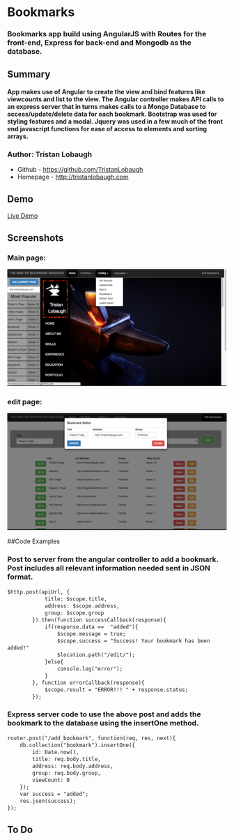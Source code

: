 # Bookmarks

### Bookmarks app build using AngularJS with Routes for the front-end, Express for back-end and Mongodb as the database. 

## Summary

#### App makes use of Angular to create the view and bind features like viewcounts and list to the view. The Angular controller makes API calls to an express server that in turns makes calls to a Mongo Database to access/update/delete data for each bookmark. Bootstrap was used for styling features and a modal. Jquery was used in a few much of the front end javascript functions for ease of access to elements and sorting arrays.

### Author: Tristan Lobaugh 
+ Github - https://github.com/TristanLobaugh
+ Homepage - http://tristanlobaugh.com

## Demo

[Live Demo](http://tristanlobaugh.com/bookmark_manager/front_end/)

## Screenshots

### Main page:
![alt text](https://raw.githubusercontent.com/TristanLobaugh/bookmarks_angular_express/master/img/screen_shot.png)

### edit page:
![alt text](https://raw.githubusercontent.com/TristanLobaugh/bookmarks_angular_express/master/img/screen_shot2.png)


##Code Examples

### Post to server from the angular controller to add a bookmark. Post includes all relevant information needed sent in JSON format.
```
$http.post(apiUrl, {
			title: $scope.title,
			address: $scope.address,
			group: $scope.group
		}).then(function successCallback(response){
			if(response.data ==  "added"){
				$scope.message = true;
				$scope.success = "Success! Your bookmark has been added!"
				$location.path("/edit/");
			}else{
				console.log("error");
			}
		}, function errorCallback(response){
			$scope.result = "ERROR!!! "	+ response.status;
		});
```

### Express server code to use the above post and adds the bookmark to the database using the insertOne method.
```
router.post("/add_bookmark", function(req, res, next){
	db.collection("bookmark").insertOne({
		id: Date.now(),
		title: req.body.title,
		address: req.body.address,
		group: req.body.group,
		viewCount: 0
	});
	var success = "added";
	res.json(success);
});
```

## To Do